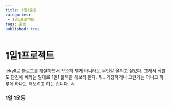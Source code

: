 ```yaml
---
title: 1일1운동
categories:
 - 1일1프로젝트
tags: 운동
published: true
---
```

# 1일1프로젝트
jekyll로 블로그를 개설하면서 꾸준히 별게 아니라도 무언갈 올리고 싶었다. 그래서 쇠뿔도 단김에 빼라는 말대로 1일1 플젝을 해보려 한다.
뭐.. 거창하거나 그런거는 아니고 하루에 하나는 해보려고 하는 겁니다. ㅎ
### 1일 1운동